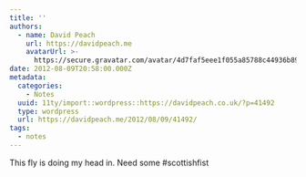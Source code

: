 ```yaml
---
title: ''
authors:
  - name: David Peach
    url: https://davidpeach.me
    avatarUrl: >-
      https://secure.gravatar.com/avatar/4d7faf5eee1f055a85788c44936b8995eaab6dfb004e7854ec747ccb272e91ee?s=96&d=mm&r=g
date: 2012-08-09T20:58:00.000Z
metadata:
  categories:
    - Notes
  uuid: 11ty/import::wordpress::https://davidpeach.co.uk/?p=41492
  type: wordpress
  url: https://davidpeach.me/2012/08/09/41492/
tags:
  - notes
---
```

This fly is doing my head in. Need some #scottishfist